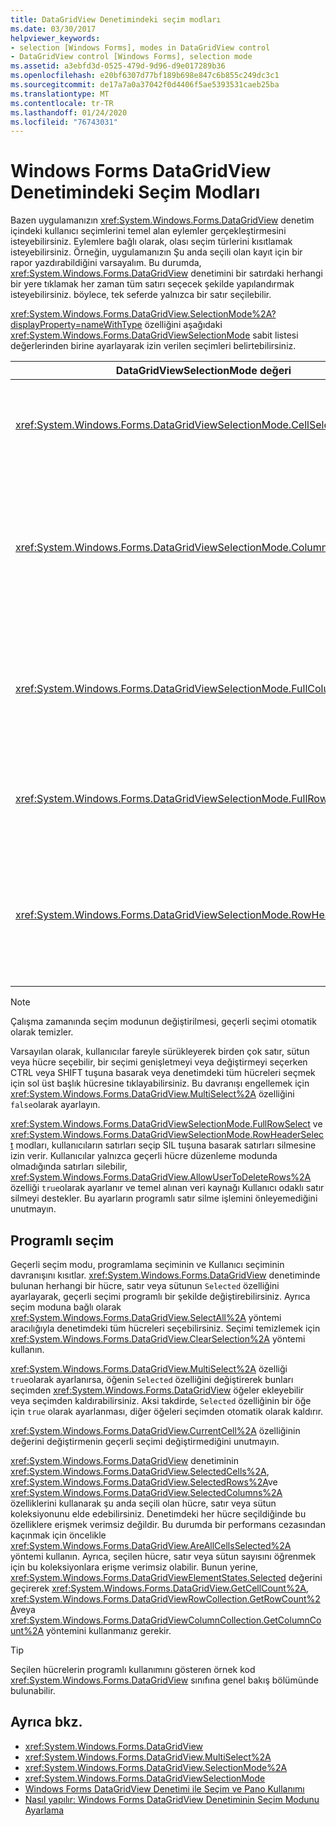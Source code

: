 ```yaml
---
title: DataGridView Denetimindeki seçim modları
ms.date: 03/30/2017
helpviewer_keywords:
- selection [Windows Forms], modes in DataGridView control
- DataGridView control [Windows Forms], selection mode
ms.assetid: a3ebfd3d-0525-479d-9d96-d9e017289b36
ms.openlocfilehash: e20bf6307d77bf189b698e847c6b855c249dc3c1
ms.sourcegitcommit: de17a7a0a37042f0d4406f5ae5393531caeb25ba
ms.translationtype: MT
ms.contentlocale: tr-TR
ms.lasthandoff: 01/24/2020
ms.locfileid: "76743031"
---
```

# <a name="selection-modes-in-the-windows-forms-datagridview-control"></a>Windows Forms DataGridView Denetimindeki Seçim Modları

Bazen uygulamanızın <xref:System.Windows.Forms.DataGridView> denetim içindeki kullanıcı seçimlerini temel alan eylemler gerçekleştirmesini isteyebilirsiniz. Eylemlere bağlı olarak, olası seçim türlerini kısıtlamak isteyebilirsiniz. Örneğin, uygulamanızın Şu anda seçili olan kayıt için bir rapor yazdırabildiğini varsayalım. Bu durumda, <xref:System.Windows.Forms.DataGridView> denetimini bir satırdaki herhangi bir yere tıklamak her zaman tüm satırı seçecek şekilde yapılandırmak isteyebilirsiniz. böylece, tek seferde yalnızca bir satır seçilebilir.

<xref:System.Windows.Forms.DataGridView.SelectionMode%2A?displayProperty=nameWithType> özelliğini aşağıdaki <xref:System.Windows.Forms.DataGridViewSelectionMode> sabit listesi değerlerinden birine ayarlayarak izin verilen seçimleri belirtebilirsiniz.

|DataGridViewSelectionMode değeri|Açıklama|
|-------------------------------------|-----------------|
|<xref:System.Windows.Forms.DataGridViewSelectionMode.CellSelect>|Bir hücreye tıklamak onu seçer. Satır ve sütun üst bilgileri seçim için kullanılamaz.|
|<xref:System.Windows.Forms.DataGridViewSelectionMode.ColumnHeaderSelect>|Bir hücreye tıklamak onu seçer. Bir sütun başlığına tıkladığınızda sütunun tamamı seçilir. Sütun başlıkları sıralama için kullanılamaz.|
|<xref:System.Windows.Forms.DataGridViewSelectionMode.FullColumnSelect>|Bir hücreye veya sütun başlığına tıkladığınızda sütunun tamamı seçilir. Sütun başlıkları sıralama için kullanılamaz.|
|<xref:System.Windows.Forms.DataGridViewSelectionMode.FullRowSelect>|Bir hücreye veya bir satır başlığına tıkladığınızda satırın tamamı seçilir.|
|<xref:System.Windows.Forms.DataGridViewSelectionMode.RowHeaderSelect>|Varsayılan seçim modu. Bir hücreye tıklamak onu seçer. Bir satır başlığına tıkladığınızda satırın tamamı seçilir.|

> [!NOTE]
> Çalışma zamanında seçim modunun değiştirilmesi, geçerli seçimi otomatik olarak temizler.

Varsayılan olarak, kullanıcılar fareyle sürükleyerek birden çok satır, sütun veya hücre seçebilir, bir seçimi genişletmeyi veya değiştirmeyi seçerken CTRL veya SHIFT tuşuna basarak veya denetimdeki tüm hücreleri seçmek için sol üst başlık hücresine tıklayabilirsiniz. Bu davranışı engellemek için <xref:System.Windows.Forms.DataGridView.MultiSelect%2A> özelliğini `false`olarak ayarlayın.

<xref:System.Windows.Forms.DataGridViewSelectionMode.FullRowSelect> ve <xref:System.Windows.Forms.DataGridViewSelectionMode.RowHeaderSelect> modları, kullanıcıların satırları seçip SIL tuşuna basarak satırları silmesine izin verir. Kullanıcılar yalnızca geçerli hücre düzenleme modunda olmadığında satırları silebilir, <xref:System.Windows.Forms.DataGridView.AllowUserToDeleteRows%2A> özelliği `true`olarak ayarlanır ve temel alınan veri kaynağı Kullanıcı odaklı satır silmeyi destekler. Bu ayarların programlı satır silme işlemini önleyemediğini unutmayın.

## <a name="programmatic-selection"></a>Programlı seçim

Geçerli seçim modu, programlama seçiminin ve Kullanıcı seçiminin davranışını kısıtlar. <xref:System.Windows.Forms.DataGridView> denetiminde bulunan herhangi bir hücre, satır veya sütunun `Selected` özelliğini ayarlayarak, geçerli seçimi programlı bir şekilde değiştirebilirsiniz. Ayrıca seçim moduna bağlı olarak <xref:System.Windows.Forms.DataGridView.SelectAll%2A> yöntemi aracılığıyla denetimdeki tüm hücreleri seçebilirsiniz. Seçimi temizlemek için <xref:System.Windows.Forms.DataGridView.ClearSelection%2A> yöntemi kullanın.

<xref:System.Windows.Forms.DataGridView.MultiSelect%2A> özelliği `true`olarak ayarlanırsa, öğenin `Selected` özelliğini değiştirerek bunları seçimden <xref:System.Windows.Forms.DataGridView> öğeler ekleyebilir veya seçimden kaldırabilirsiniz. Aksi takdirde, `Selected` özelliğinin bir öğe için `true` olarak ayarlanması, diğer öğeleri seçimden otomatik olarak kaldırır.

<xref:System.Windows.Forms.DataGridView.CurrentCell%2A> özelliğinin değerini değiştirmenin geçerli seçimi değiştirmediğini unutmayın.

<xref:System.Windows.Forms.DataGridView> denetiminin <xref:System.Windows.Forms.DataGridView.SelectedCells%2A>, <xref:System.Windows.Forms.DataGridView.SelectedRows%2A>ve <xref:System.Windows.Forms.DataGridView.SelectedColumns%2A> özelliklerini kullanarak şu anda seçili olan hücre, satır veya sütun koleksiyonunu elde edebilirsiniz. Denetimdeki her hücre seçildiğinde bu özelliklere erişmek verimsiz değildir. Bu durumda bir performans cezasından kaçınmak için öncelikle <xref:System.Windows.Forms.DataGridView.AreAllCellsSelected%2A> yöntemi kullanın. Ayrıca, seçilen hücre, satır veya sütun sayısını öğrenmek için bu koleksiyonlara erişme verimsiz olabilir. Bunun yerine, <xref:System.Windows.Forms.DataGridViewElementStates.Selected> değerini geçirerek <xref:System.Windows.Forms.DataGridView.GetCellCount%2A>, <xref:System.Windows.Forms.DataGridViewRowCollection.GetRowCount%2A>veya <xref:System.Windows.Forms.DataGridViewColumnCollection.GetColumnCount%2A> yöntemini kullanmanız gerekir.

> [!TIP]
> Seçilen hücrelerin programlı kullanımını gösteren örnek kod <xref:System.Windows.Forms.DataGridView> sınıfına genel bakış bölümünde bulunabilir.

## <a name="see-also"></a>Ayrıca bkz.

- <xref:System.Windows.Forms.DataGridView>
- <xref:System.Windows.Forms.DataGridView.MultiSelect%2A>
- <xref:System.Windows.Forms.DataGridView.SelectionMode%2A>
- <xref:System.Windows.Forms.DataGridViewSelectionMode>
- [Windows Forms DataGridView Denetimi ile Seçim ve Pano Kullanımı](selection-and-clipboard-use-with-the-windows-forms-datagridview-control.md)
- [Nasıl yapılır: Windows Forms DataGridView Denetiminin Seçim Modunu Ayarlama](how-to-set-the-selection-mode-of-the-windows-forms-datagridview-control.md)
